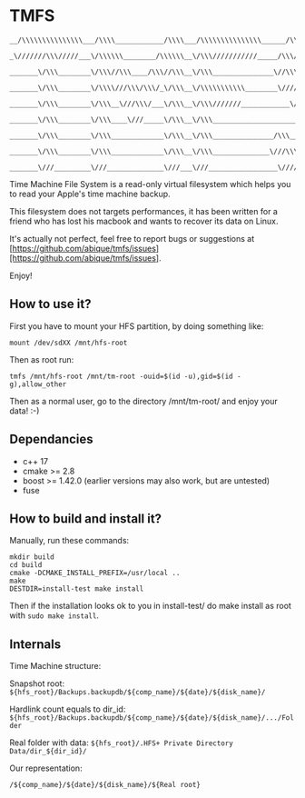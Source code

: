 TMFS
====

```
__/\\\\\\\\\\\\\\\___/\\\\____________/\\\\___/\\\\\\\\\\\\\\\______/\\\\\\\\\\\___
 _\///////\\\/////___\/\\\\\\________/\\\\\\__\/\\\///////////_____/\\\/////////\\\_
  _______\/\\\________\/\\\//\\\____/\\\//\\\__\/\\\_______________\//\\\______\///__
   _______\/\\\________\/\\\\///\\\/\\\/_\/\\\__\/\\\\\\\\\\\________\////\\\_________
    _______\/\\\________\/\\\__\///\\\/___\/\\\__\/\\\///////____________\////\\\______
     _______\/\\\________\/\\\____\///_____\/\\\__\/\\\______________________\////\\\___
      _______\/\\\________\/\\\_____________\/\\\__\/\\\_______________/\\\______\//\\\__
       _______\/\\\________\/\\\_____________\/\\\__\/\\\______________\///\\\\\\\\\\\/___
        _______\///_________\///______________\///___\///_________________\///////////_____
```

Time Machine File System is a read-only virtual filesystem which helps you to read your Apple's time machine backup.

This filesystem does not targets performances, it has been written for a friend who has lost his macbook and wants to recover its data on Linux.

It's actually not perfect, feel free to report bugs or suggestions at [https://github.com/abique/tmfs/issues][https://github.com/abique/tmfs/issues].

Enjoy!

How to use it?
--------------

First you have to mount your HFS partition, by doing something like:

`mount /dev/sdXX /mnt/hfs-root`

Then as root run:

`tmfs /mnt/hfs-root /mnt/tm-root -ouid=$(id -u),gid=$(id -g),allow_other`

Then as a normal user, go to the directory /mnt/tm-root/ and enjoy your data! :-)

Dependancies
------------

 - c++ 17
 - cmake >= 2.8
 - boost >= 1.42.0 (earlier versions may also work, but are untested)
 - fuse

How to build and install it?
----------------------------

Manually, run these commands:

```
mkdir build
cd build
cmake -DCMAKE_INSTALL_PREFIX=/usr/local ..
make
DESTDIR=install-test make install
```

Then if the installation looks ok to you in install-test/ do make install as root with `sudo make install`.

Internals
---------

Time Machine structure:

Snapshot root: `${hfs_root}/Backups.backupdb/${comp_name}/${date}/${disk_name}/`

Hardlink count equals to dir_id: `${hfs_root}/Backups.backupdb/${comp_name}/${date}/${disk_name}/.../Folder`

Real folder with data: `${hfs_root}/.HFS+ Private Directory Data/dir_${dir_id}/`

Our representation:

`/${comp_name}/${date}/${disk_name}/${Real root}`
